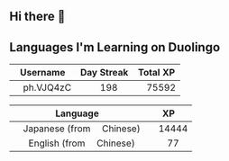 ## Hi there 👋
## Languages I'm Learning on Duolingo
<!--START_SECTION:duolingoStats-->
<!-- Automatically generated with https://github.com/centrumek/duolingo-readme-stats-->

| Username | Day Streak | Total XP |
|:---:|:---:|:---:|
| <img src="https://raw.githubusercontent.com/centrumek/duolingo-readme-stats/main/assets/duolingo.png" height="12"> ph.VJQ4zC | <img src="https://raw.githubusercontent.com/centrumek/duolingo-readme-stats/main/assets/streakinactive.svg" height="12"> 198 | <img src="https://raw.githubusercontent.com/centrumek/duolingo-readme-stats/main/assets/xp.svg" height="12"> 75592 | <img src="https://raw.githubusercontent.com/centrumek/duolingo-readme-stats/main/assets/xp.svg" height="12"> 0 |

| Language | XP |
|:---:|:---:|
| <img src="https://raw.githubusercontent.com/centrumek/duolingo-readme-stats/main/assets/langs/japanese.svg" height="12"> Japanese (from <img src="https://raw.githubusercontent.com/centrumek/duolingo-readme-stats/main/assets/langs/chinese.svg" height="12"> Chinese) | <img src="https://raw.githubusercontent.com/centrumek/duolingo-readme-stats/main/assets/xp.svg" height="12"> 14444 |
| <img src="https://raw.githubusercontent.com/centrumek/duolingo-readme-stats/main/assets/langs/english.svg" height="12"> English (from <img src="https://raw.githubusercontent.com/centrumek/duolingo-readme-stats/main/assets/langs/chinese.svg" height="12"> Chinese) | <img src="https://raw.githubusercontent.com/centrumek/duolingo-readme-stats/main/assets/xp.svg" height="12"> 77 |

<!--END_SECTION:duolingoStats-->
